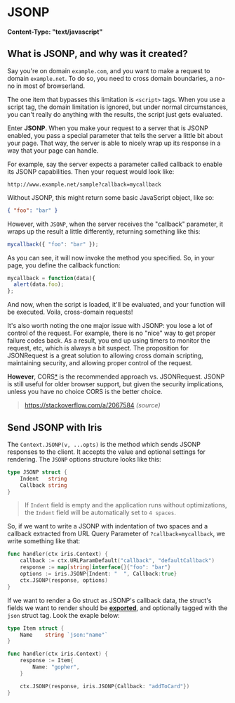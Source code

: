 # JSONP

**Content-Type: "text/javascript"**

## What is JSONP, and why was it created?

Say you're on domain `example.com`, and you want to make a request to domain `example.net`. To do so, you need to cross domain boundaries, a no-no in most of browserland.

The one item that bypasses this limitation is `<script>` tags. When you use a script tag, the domain limitation is ignored, but under normal circumstances, you can't really do anything with the results, the script just gets evaluated.

Enter **JSONP**. When you make your request to a server that is JSONP enabled, you pass a special parameter that tells the server a little bit about your page. That way, the server is able to nicely wrap up its response in a way that your page can handle.

For example, say the server expects a parameter called callback to enable its JSONP capabilities. Then your request would look like:

```
http://www.example.net/sample?callback=mycallback
```

Without JSONP, this might return some basic JavaScript object, like so:
```json
{ "foo": "bar" }
```

However, with `JSONP`, when the server receives the "callback" parameter, it wraps up the result a little differently, returning something like this:

```js
mycallback({ "foo": "bar" });
```

As you can see, it will now invoke the method you specified. So, in your page, you define the callback function:

```js
mycallback = function(data){
  alert(data.foo);
};
```

And now, when the script is loaded, it'll be evaluated, and your function will be executed. Voila, cross-domain requests!

It's also worth noting the one major issue with JSONP: you lose a lot of control of the request. For example, there is no "nice" way to get proper failure codes back. As a result, you end up using timers to monitor the request, etc, which is always a bit suspect. The proposition for JSONRequest is a great solution to allowing cross domain scripting, maintaining security, and allowing proper control of the request.

**However**, CORS[*](https://github.com/kataras/iris/tree/master/_examples/auth/cors) is the recommended approach vs. JSONRequest. JSONP is still useful for older browser support, but given the security implications, unless you have no choice CORS is the better choice.

> https://stackoverflow.com/a/2067584 _(source)_

## Send JSONP with Iris

The `Context.JSONP(v, ...opts)` is the method which sends JSONP responses to the client. It accepts the value and optional settings for rendering. The `JSONP` options structure looks like this:

```go
type JSONP struct {
	Indent   string
	Callback string
}
```

> If `Indent` field is empty and the application runs without optimizations, the `Indent` field will be automatically set to `4 spaces`.

So, if we want to write a JSONP with indentation of two spaces and a callback extracted from URL Query Parameter of `?callback=mycallback`, we write something like that:

```go
func handler(ctx iris.Context) {
    callback := ctx.URLParamDefault("callback", "defaultCallback")
    response := map[string]interface{}{"foo": "bar"}
    options := iris.JSONP{Indent: "  ", Callback:true}
    ctx.JSONP(response, options)
}
```

If we want to render a Go struct as JSONP's callback data, the struct's fields we want to render should be **[exported](https://tour.golang.org/basics/3)**, and optionally tagged with the `json` struct tag. Look the exaple below:

```go
type Item struct {
    Name    string `json:"name"`
}

func handler(ctx iris.Context) {
    response := Item{
        Name: "gopher",
    }

    ctx.JSONP(response, iris.JSONP{Callback: "addToCard"})
}
```

<!-- slide:break-100 -->
